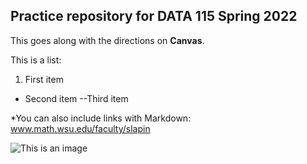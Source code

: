 ## Practice repository for DATA 115 Spring 2022

This goes along with the directions on **Canvas**.

This is a list:
1. First item
- Second item
--Third item 

*You can also include links with Markdown:
www.math.wsu.edu/faculty/slapin

![This is an image](	/assets/images/random_info.jpg)
